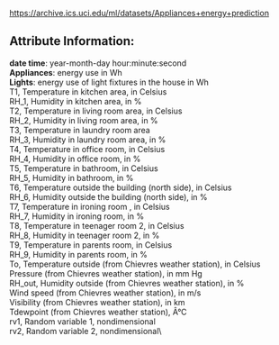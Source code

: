 https://archive.ics.uci.edu/ml/datasets/Appliances+energy+prediction

## Attribute Information:

**date time**: year-month-day hour:minute:second\
**Appliances**: energy use in Wh\
**Lights**: energy use of light fixtures in the house in Wh\
T1, Temperature in kitchen area, in Celsius\
RH_1, Humidity in kitchen area, in %\
T2, Temperature in living room area, in Celsius\
RH_2, Humidity in living room area, in %\
T3, Temperature in laundry room area\
RH_3, Humidity in laundry room area, in %\
T4, Temperature in office room, in Celsius\
RH_4, Humidity in office room, in %\
T5, Temperature in bathroom, in Celsius\
RH_5, Humidity in bathroom, in %\
T6, Temperature outside the building (north side), in Celsius\
RH_6, Humidity outside the building (north side), in %\
T7, Temperature in ironing room , in Celsius\
RH_7, Humidity in ironing room, in %\
T8, Temperature in teenager room 2, in Celsius\
RH_8, Humidity in teenager room 2, in %\
T9, Temperature in parents room, in Celsius\
RH_9, Humidity in parents room, in %\
To, Temperature outside (from Chievres weather station), in Celsius\
Pressure (from Chievres weather station), in mm Hg\
RH_out, Humidity outside (from Chievres weather station), in %\
Wind speed (from Chievres weather station), in m/s\
Visibility (from Chievres weather station), in km\
Tdewpoint (from Chievres weather station), Â°C\
rv1, Random variable 1, nondimensional\
rv2, Random variable 2, nondimensional\